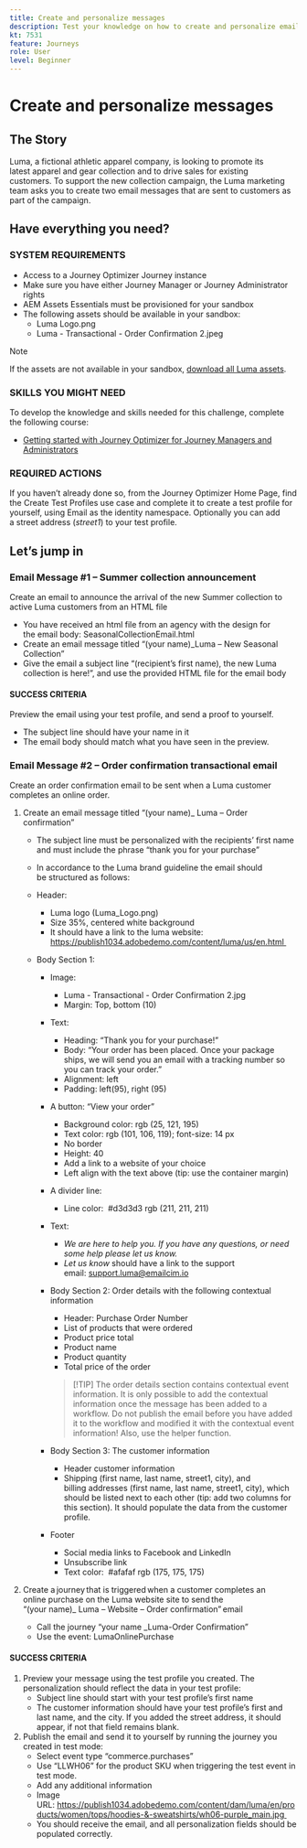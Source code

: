 ```yaml
---
title: Create and personalize messages
description: Test your knowledge on how to create and personalize emails.
kt: 7531
feature: Journeys
role: User
level: Beginner
---
```


# Create and personalize messages

## The Story

Luma, a fictional athletic apparel company, is looking to promote its latest apparel and gear collection and to drive sales for existing customers. To support the new collection campaign, the Luma marketing team asks you to create two email messages that are sent to customers as part of the campaign.

## Have everything you need?

### SYSTEM REQUIREMENTS

* Access to a Journey Optimizer Journey instance  
* Make sure you have either Journey Manager or Journey Administrator rights
* AEM Assets Essentials must be provisioned for your sandbox
* The following assets should be available in your sandbox:
  * Luma Logo.png
  * Luma - Transactional - Order Confirmation 2.jpeg

>[!NOTE]
>
>If the assets are not available in your sandbox, [download all Luma assets](/help/challenges/assets/email-assets/luma-Assets.zip).

### SKILLS YOU MIGHT NEED

To develop the knowledge and skills needed for this challenge, complete the following course:

* [Getting started with Journey Optimizer for Journey Managers and Administrators](https://experienceleague.adobe.com/?recommended=JourneyOptimizer-U-1-2021.1)  

### REQUIRED ACTIONS

If you haven’t already done so, from the Journey Optimizer Home Page, find the Create Test Profiles use case and complete it to create a test profile for yourself, using Email as the identity namespace. Optionally you can add  a street address (*street1*) to your test profile.

## Let’s jump in

### Email Message #1 – Summer collection announcement

Create an email to announce the arrival of the new Summer collection to active Luma customers from an HTML file

* You have received an html file from an agency with the design for the email body: SeasonalCollectionEmail.html
* Create an email message titled “(your name)_Luma – New Seasonal Collection”
* Give the email a subject line “(recipient’s first name), the new Luma collection is here!”, and use the provided HTML file for the email body  

#### SUCCESS CRITERIA

Preview the email using your test profile, and send a proof to yourself.

* The subject line should have your name in it
* The email body should match what you have seen in the preview.

### Email Message #2 – Order confirmation transactional email

Create an order confirmation email to be sent when a Luma customer completes an online order.  

1. Create an email message titled “(your name)_ Luma – Order confirmation”  

   * The subject line must be personalized with the recipients’ first name and must include the phrase “thank you for your purchase”  
   * In accordance to the Luma brand guideline the email should be structured as follows:

   * Header:
     * Luma logo (Luma_Logo.png)
     * Size 35%, centered white background  
     * It should have a link to the luma website: https://publish1034.adobedemo.com/content/luma/us/en.html 

   * Body Section 1:  
      * Image:  
        * Luma - Transactional - Order Confirmation 2.jpg
        * Margin: Top, bottom (10)
      * Text:
        * Heading: “Thank you for your purchase!”
        * Body: “Your order has been placed. Once your package ships, we will send you an email with a tracking number so you can track your order.”
         * Alignment: left  
         * Padding: left(95), right (95)  
       * A button: “View your order”
         * Background color: rgb (25, 121, 195)
         * Text color: rgb (101, 106, 119); font-size: 14 px
         * No border 
         * Height: 40 
         * Add a link to a website of your choice  
         * Left align with the text above (tip: use the container margin)  
       * A divider line:  
         * Line color:  #d3d3d3 rgb (211, 211, 211)
       * Text:  
         * *We are here to help you. If you have any questions, or need some help please let us know.*
         * *Let us know* should have a link to the support email: support.luma@emailcim.io  

     * Body Section 2: Order details with the following contextual information
       * Header: Purchase Order Number
       * List of products that were ordered  
       * Product price total  
       * Product name
       * Product quantity
       * Total price of the order
  
        >
        >[!TIP]
        >The order details section contains contextual event information. It is only possible to add the contextual information once the message has been added to a workflow. Do not publish the email before you have added it to the workflow and modified it with the contextual event information! Also, use the helper function.

     * Body Section 3: The customer information  
       * Header customer information
       * Shipping (first name, last name, street1, city), and billing addresses (first name, last name, street1, city), which should be listed next to each other (tip: add two columns for this section). It should populate the data from the customer profile.  
     * Footer
       * Social media links to Facebook and LinkedIn
       * Unsubscribe link 
       * Text color:  #afafaf rgb (175, 175, 175)

2. Create a journey that is triggered when a customer completes an online purchase on the Luma website site to send the “(your name)_ Luma – Website – Order confirmation” email

   * Call the journey “your name _Luma-Order Confirmation”
   * Use the event: LumaOnlinePurchase  

#### SUCCESS CRITERIA

1. Preview your message using the test profile you created. The personalization should reflect the data in your test profile:  
   * Subject line should start with your test profile’s first name 
   * The customer information should have your test profile’s first and last name, and the city. If you added the street address, it should appear, if not that field remains blank. 
2. Publish the email and send it to yourself by running the journey you created in test mode: 
   * Select event type “commerce.purchases” 
   * Use “LLWH06” for the product SKU when triggering the test event in test mode.  
   * Add any additional information  
   * Image URL: https://publish1034.adobedemo.com/content/dam/luma/en/products/women/tops/hoodies-&-sweatshirts/wh06-purple_main.jpg 
   * You should receive the email, and all personalization fields should be populated correctly. 
 
